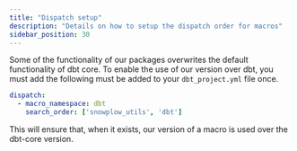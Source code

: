 ```yaml
---
title: "Dispatch setup"
description: "Details on how to setup the dispatch order for macros"
sidebar_position: 30
---
```


Some of the functionality of our packages overwrites the default functionality of dbt core. To enable the use of our version over dbt, you must add the following must be added to your `dbt_project.yml` file once.

```yml title="dbt_project.yml"
dispatch:
  - macro_namespace: dbt
    search_order: ['snowplow_utils', 'dbt']
```

This will ensure that, when it exists, our version of a macro is used over the dbt-core version.
